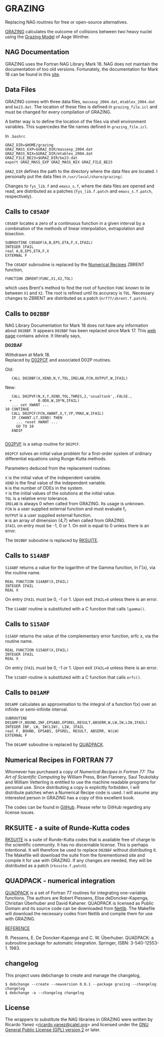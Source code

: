 
# GRAZING
Replacing NAG routines for free or open-source alternatives.

[GRAZING](http://personalpages.to.infn.it/~nanni/grazing/) calculates the outcome of collisions between two heavy nuclei using the [Grazing Model](http://dx.doi.org/10.1016/0375-9474(94)90430-8) of Aage Winther.

## NAG Documentation

GRAZING uses the Fortran NAG Library Mark 18. NAG does not maintain the documentation of too old versions. Fortunately, the documentation for Mark 18 can be found in this [site](https://www1.udel.edu/nag/ohufl18pd/LibDoc.html).

## Data Files

GRAZING comes with three data files, `massexp_2004.dat`, `mtablex_2004.dat` and `be23.dat`. The location of these files is defined in `grazing_file.icl` and must be changed for every compilation of GRAZING.

A better way is to define the location of the files via shell environment variables. This supercedes the file names defined in `grazing_file.icl`.

In `.bashrc`

```
GRAZ_DIR=$HOME/grazing  
GRAZ_MASS_EXP=$GRAZ_DIR/massexp_2004.dat  
GRAZ_MASS_NIX=$GRAZ_DIR/mtablex_2004.dat  
GRAZ_FILE_BE23=$GRAZ_DIR/be23.dat  
export GRAZ_MASS_EXP GRAZ_MASS_NIX GRAZ_FILE_BE23  
```

`GRAZ_DIR` defines the path to the directory where the data files are located. I personally put the data files in `/usr/local/share/grazing/`.

Changes to `fys_lib.f` and `emass_s.f`, where the data files are opened and read, are distributed as a patches (`fys_lib.f.patch` and `emass_s.f.patch`, respectively).

## Calls to `C05ADF`

`C05ADF` locates a zero of a continuous function in a given interval by a combination of the methods of linear interpolation, extrapolation and bisection.
```Fortran
SUBROUTINE C05ADF(A,B,EPS,ETA,F,X,IFAIL)
INTEGER IFAIL
real A,B,EPS,ETA,F,X
EXTERNAL F
```

The `C05ADF` subroutine is replaced by the [Numerical Recipes](#numerical-recipes-in-fortran-77) ZBRENT function,
```Fortran
FUNCTION ZBRENT(FUNC,X1,X2,TOL)

```
which uses Brent's method to find the root of function `FUNC` known to lie between `X1` and `X2`. The root is refined until its accuracy is `TOL`. Necessary changes to ZBRENT are distributed as a patch (`nrf77/zbrent.f.patch`).

## Calls to `D02BBF`

NAG Library Documentation for Mark 18 does not have any information about `D02BBF`. It appears `D02BBF` has been replaced since Mark 17. This [web page](http://fy.chalmers.se/~frtbm/NAG/nagdoc_mk21/html/genint/fl_replace.html) contains advice. It literally says,

**D02BAF**

Withdrawn at Mark 18.  
Replaced by [D02PCF](http://fy.chalmers.se/~frtbm/NAG/nagdoc_mk21/pdf/D02/d02pcf.pdf) and associated D02P routines.

Old:  
```Fortran
   CALL D02BBF(X,XEND,N,Y,TOL,IRELAB,FCN,OUTPUT,W,IFAIL)
```
New:  
```Fortran
   CALL D02PVF(N,X,Y,XEND,TOL,THRES,2,'usualtask',.FALSE.,
  +            0.0D0,W,20*N,IFAIL)
   ... set XWANT ...
10 CONTINUE
   CALL D02PCF(FCN,XWANT,X,Y,YP,YMAX,W,IFAIL)
   IF (XWANT.LT.XEND) THEN
     ... reset XWANT ...
     GO TO 10
   ENDIF


```
[D02PVF](http://fy.chalmers.se/~frtbm/NAG/nagdoc_mk21/pdf/D02/d02pvf.pdf) is a setup routine for `D02PCF`.

`D02PCF` solves an initial value problem for a first-order system of ordinary differential equations using Runge-Kutta methods.

Parameters deduced from the replacement routines:

`X` is the initial value of the independent variable.  
`XEND` is the final value of the independent variable.  
`N` is the number of ODEs in the system.  
`Y` is the initial values of the solutions at the initial value.  
`TOL` is a relative error tolerance.  
`IRELAB` is always 0 when called from GRAZING. Its usage is unknown.  
`FCN` is a user supplied external function and must evaluate f<sub>i</sub>.  
`OUTPUT` is a user supplied external function.  
`W` is an array of dimension (4,7) when called from GRAZING.  
`IFAIL` on entry must be -1, 0 or 1. On exit is equal to 0 unless there is an error.

The `D02BBF` suboutine is replaced by [RKSUITE](#rksuite---a-suite-of-runde-kutta-codes).

## Calls to `S14ABF`

`S14ABF` returns a value for the logarithm of the Gamma function, ln Γ(x), via the routine name.

```Fortran
REAL FUNCTION S14ABF(X,IFAIL)
INTEGER IFAIL
REAL X
```

On entry `IFAIL` must be 0, -1 or 1. Upon exit `IFAIL=0` unless there is an error.

The `S14ABF` routine is substituted with a C function that calls `lgamma()`.

## Calls to `S15ADF`

`S15ADF` returns the value of the complementary error function, erfc x, via the routine name.

```Fortran
REAL FUNCTION S15ADF(X,IFAIL)
INTEGER IFAIL
REAL X
```

On entry `IFAIL` must be 0, -1 or 1. Upon exit `IFAIL=0` unless there is an error.

The `S15ADF` routine is substituted with a C function that calls `erfc()`.

## Calls to `D01AMF`

`D01AMF` calculates an approximation to the integral of a function f(x) over an infinite or semi-infinite interval.

```Fortran
SUBROUTINE D01AMF(F,BOUND,INF,EPSABS,EPSREL,RESULT,ABSERR,W,LW,IW,LIW,IFAIL)
INTEGER INF, LW, IW(LIW), LIW, IFAIL
real F, BOUND, EPSABS, EPSREL, RESULT, ABSERR, W(LW)
EXTERNAL F
```
The `D01AMF` suboutine is replaced by [QUADPACK](#quadpack---numerical-integration).

## Numerical Recipes in FORTRAN 77

Whomever has purchased a copy of *Numerical Recipes in Fortran 77: The Art of Scientific Computing* by William Press, Brian Flannery, Saul Teukolsky and William Vetterling is entitled to use the machine readable programs for personal use. Since distributing a copy is explicitly forbidden, I will distribute patches when a Numerical Recipe code is used. I will assume any interested person in GRAZING has a copy of this excellent book.

The codes can be found in [GitHub](https://github.com/wangvei/nrf77). Please refer to GitHub regarding any license issues.

## RKSUITE - a suite of Runde-Kutta codes

[RKSUITE](https://netlib.sandia.gov/ode/rksuite/) is a suite of Runde-Kutta codes that is available free of charge to the scientific community. It has no discernable license. This is perhaps intentional. It will therefore be used to replace `D02BBF` without distributing it. The Makefile will download the suite from the forementioned site and compile it for use with GRAZING. If any changes are needed, they will be distributed as a patch (`rksuite.f.patch`).

## QUADPACK - numerical integration

[QUADPACK](https://nines.cs.kuleuven.be/software/QUADPACK/) is a set of Fortran 77 routines for integrating one-variable functions. The authors are Robert Piessens, Elise deDoncker-Kapenga, Christian Überhuber and David Kahaner. QUADPACK is licensed as Public Domain and its source code can be downloaded from [Netlib](https://netlib.org/quadpack/). The Makefile will download the necessary codes from Netlib and compile them for use with GRAZING.

<ins>REFERENCE</ins>

R. Piessens, E. De Doncker-Kapenga and C. W. Überhuber. QUADPACK: a subroutine package for automatic integration. Springer, ISBN: 3-540-12553-1. 1983. 

## changelog

This project uses debchange to create and manage the changelog,
```
$ debchange --create --newversion 0.0.1 --package grazing --changelog changelog  
$ debchange -a --changelog changelog
```

## License

The wrappers to substitute the NAG libraries in GRAZING were written by Ricardo Yanez &lt;ricardo.yanez@calel.org&gt; and licensed under the [GNU General Public License (GPL) version 2](https://www.gnu.org/licenses/old-licenses/gpl-2.0.en.html) or later.
